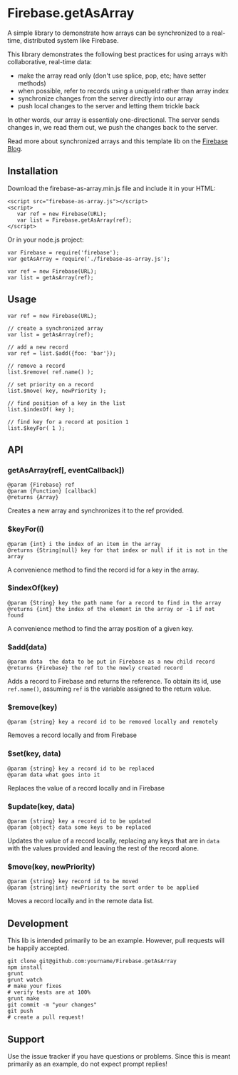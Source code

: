 # Firebase.getAsArray

A simple library to demonstrate how arrays can be synchronized to a real-time, distributed system like Firebase.

This library demonstrates the following best practices for using arrays with collaborative, real-time data:

 - make the array read only (don't use splice, pop, etc; have setter methods)
 - when possible, refer to records using a uniqueId rather than array index
 - synchronize changes from the server directly into our array
 - push local changes to the server and letting them trickle back

In other words, our array is essentialy one-directional. The server sends changes in, we read them out, we push the changes back to the server.

Read more about synchronized arrays and this template lib on the [Firebase Blog](https://www.firebase.com/blog/).

## Installation

Download the firebase-as-array.min.js file and include it in your HTML:

    <script src="firebase-as-array.js"></script>
    <script>
       var ref = new Firebase(URL);
       var list = Firebase.getAsArray(ref);
    </script>

Or in your node.js project:

    var Firebase = require('firebase');
    var getAsArray = require('./firebase-as-array.js');

    var ref = new Firebase(URL);
    var list = getAsArray(ref);

## Usage

    var ref = new Firebase(URL);

    // create a synchronized array
    var list = getAsArray(ref);

    // add a new record
    var ref = list.$add({foo: 'bar'});

    // remove a record
    list.$remove( ref.name() );

    // set priority on a record
    list.$move( key, newPriority );

    // find position of a key in the list
    list.$indexOf( key );

    // find key for a record at position 1
    list.$keyFor( 1 );

## API

### getAsArray(ref[, eventCallback])

    @param {Firebase} ref
    @param {Function} [callback]
    @returns {Array}

Creates a new array and synchronizes it to the ref provided.

### $keyFor(i)

    @param {int} i the index of an item in the array
    @returns {String|null} key for that index or null if it is not in the array

A convenience method to find the record id for a key in the array.

### $indexOf(key)

    @param {String} key the path name for a record to find in the array
    @returns {int} the index of the element in the array or -1 if not found

A convenience method to find the array position of a given key.

### $add(data)

    @param data  the data to be put in Firebase as a new child record
    @returns {Firebase} the ref to the newly created record

Adds a record to Firebase and returns the reference. To obtain its id, use `ref.name()`, assuming `ref` is the variable assigned to the return value.

### $remove(key)

    @param {string} key a record id to be removed locally and remotely

Removes a record locally and from Firebase

### $set(key, data)

    @param {string} key a record id to be replaced
    @param data what goes into it

Replaces the value of a record locally and in Firebase

### $update(key, data)

    @param {string} key a record id to be updated
    @param {object} data some keys to be replaced

Updates the value of a record locally, replacing any keys that are in `data` with the values provided and leaving the rest of the record alone.

### $move(key, newPriority)

    @param {string} key record id to be moved
    @param {string|int} newPriority the sort order to be applied

Moves a record locally and in the remote data list.

## Development

This lib is intended primarily to be an example. However, pull requests will be happily accepted.

    git clone git@github.com:yourname/Firebase.getAsArray
    npm install
    grunt
    grunt watch
    # make your fixes
    # verify tests are at 100%
    grunt make
    git commit -m "your changes"
    git push
    # create a pull request!

## Support

Use the issue tracker if you have questions or problems. Since this is meant primarily as an example, do not expect prompt replies!
